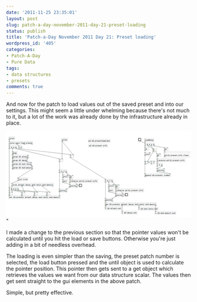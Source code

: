 ```yaml
---
date: '2011-11-25 23:35:01'
layout: post
slug: patch-a-day-november-2011-day-21-preset-loading
status: publish
title: 'Patch-a-Day November 2011 Day 21: Preset loading'
wordpress_id: '405'
categories:
- Patch-A-Day
- Pure Data
tags:
- data structures
- presets
comments: true
---
```


And now for the patch to load values out of the saved preset and into our settings. This might seem a little under whelming because there's not much to it, but a lot of the work was already done by the infrastructure already in place.

![Preset value loading](/a/2011-11-25-patch-a-day-november-2011-day-21-preset-loading/preset-loading.png)"

I made a change to the previous section so that the pointer values won't be calculated until you hit the load or save buttons. Otherwise you're just adding in a bit of needless overhead.

The loading is even simpler than the saving, the preset patch number is selected, the load button pressed and the until object is used to calculate the pointer position. This pointer then gets sent to a get object which retrieves the values we want from our data structure scalar. The values then get sent straight to the gui elements in the above patch.

Simple, but pretty effective.
